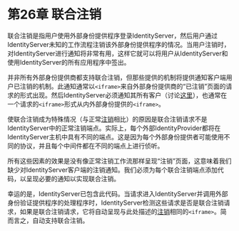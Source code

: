 # 第26章 联合注销
联合注销是指用户使用外部身份提供程序登录IdentityServer，然后用户通过IdentityServer未知的工作流程注销该外部身份提供程序的情况。当用户注销时，对IdentityServer进行通知将非常有用，这样它就可以将用户从IdentityServer和使用IdentityServer的所有应用程序中签出。

并非所有外部身份提供商都支持联合注销，但那些提供的机制将提供通知客户端用户已注销的机制。此通知通常以`<iframe>`来自外部身份提供商的“已注销”页面的请求的形式出现。然后IdentityServer必须通知其所有客户（讨论[这里](https://github.com/thinksjay/IdentityServer4/blob/master/%E7%AC%AC%E4%B8%89%E9%83%A8%E5%88%86%20%E4%B8%BB%E9%A2%98/%E7%AC%AC21%E7%AB%A0%20%E7%99%BB%E5%BD%95.md)），也通常在一个请求的`<iframe>`形式从内外部身份提供的`<iframe>`。

使联合注销成为特殊情况（与正常[注销](https://github.com/thinksjay/IdentityServer4/blob/master/%E7%AC%AC%E4%B8%89%E9%83%A8%E5%88%86%20%E4%B8%BB%E9%A2%98/%E7%AC%AC21%E7%AB%A0%20%E7%99%BB%E5%BD%95.md)相比）的原因是联合注销请求不是IdentityServer中的正常注销端点。实际上，每个外部IdentityProvider都将在IdentityServer主机中具有不同的端点。这是因为每个外部身份提供者可能使用不同的协议，并且每个中间件都在不同的端点上进行侦听。

所有这些因素的效果是没有像正常注销工作流那样呈现“注销”页面，这意味着我们缺少对IdentityServer客户端的注销通知。我们必须为每个联合注销端点添加代码，以呈现必要的通知以实现联合注销。

幸运的是，IdentityServer已包含此代码。当请求进入IdentityServer并调用外部身份验证提供程序的处理程序时，IdentityServer检测这些请求是否是联合注销请求，如果是联合注销请求，它将自动呈现与此处描述的[注销](https://github.com/thinksjay/IdentityServer4/blob/master/%E7%AC%AC%E4%B8%89%E9%83%A8%E5%88%86%20%E4%B8%BB%E9%A2%98/%E7%AC%AC21%E7%AB%A0%20%E7%99%BB%E5%BD%95.md)相同的`<iframe>`。简而言之，自动支持联合注销。